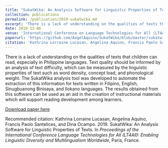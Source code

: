 ```yaml
---
title: "SukatWika: An Analysis Software for Linguistic Properties of Texts"
collection: publications
permalink: /publication/2019-sukatwika.md
excerpt: 'There is a lack of understanding on the qualities of texts that children can read, especially in Philippine languages. Text quality should be informed by an analysis of text difficulty, which can be measured by the linguistic properties of text such as word density, concept load, and phonological weight. The SukatWika analysis tool was developed to automate the extraction of this information for texts written in Filipino, English, Sinugbuanong Binisaya, and Ilokano languages. The results obtained from this software can be used as an aid in the creation of instructional materials which will support reading development among learners.'
date: 2019-12-06
venue: 'International Conference on Language Technologies for All (LT4All): Enabling Linguistic Diversity and Multilingualism Worldwide, Paris, France'
paperurl: 'https://github.com/AngelAquino/SukatWika/blob/master/sukatwika2019.pdf'
citation: 'Kathrina Lorraine Lucasan, Angelina Aquino, Francis Paolo Santelices, and Dina Ocampo. 2019. SukatWika: An Analysis Software for Linguistic Properties of Texts. In <i>Proceedings of the International Conference Language Technologies for All (LT4All): Enabling Linguistic Diversity and Multilingualism Worldwide</i>, Paris, France.'
---
```

There is a lack of understanding on the qualities of texts that children can read, especially in Philippine languages. Text quality should be informed by an analysis of text difficulty, which can be measured by the linguistic properties of text such as word density, concept load, and phonological weight. The SukatWika analysis tool was developed to automate the extraction of this information for texts written in Filipino, English, Sinugbuanong Binisaya, and Ilokano languages. The results obtained from this software can be used as an aid in the creation of instructional materials which will support reading development among learners.

[Download paper here](https://github.com/AngelAquino/SukatWika/blob/master/sukatwika2019.pdf)

Recommended citation: Kathrina Lorraine Lucasan, Angelina Aquino, Francis Paolo Santelices, and Dina Ocampo. 2019. SukatWika: An Analysis Software for Linguistic Properties of Texts. In <i>Proceedings of the International Conference Language Technologies for All (LT4All): Enabling Linguistic Diversity and Multilingualism Worldwide</i>, Paris, France.
